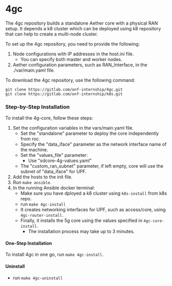 # 4gc

The 4gc repository builds a standalone Aether core with a physical RAN setup.
It depends a k8 cluster which can be deployed using k8 repository that can help to create a multi-node cluster.

To set up the 4gc repository, you need to provide the following:

1. Node configurations with IP addresses in the host.ini file.
   - You can specify both master and worker nodes.
2. Aether configuration parameters, such as RAN_Interface, in the ./var/main.yaml file.

To download the 4gc repository, use the following command:
```
git clone https://gitlab.com/onf-internship/4gc.git
git clone https://gitlab.com/onf-internship/k8s.git
```
### Step-by-Step Installation
To install the 4g-core, follow these steps:
1. Set the configuration variables in the vars/main.yaml file.
   - Set the "standalone" parameter to deploy the core independently from roc.
   - Specify the "data_iface" parameter as the network interface name of the machine.
   - Set the "values_file" parameter:
     - Use "sdcore-4g-values.yaml" 
   - The "custom_ran_subnet" parameter, if left empty, core will use the subnet of "data_iface" for UPF.
2. Add the hosts to the init file.
3. Run `make ansible`.
4. In the running Ansible docker terminal:
   - Make sure you have dployed a k8 cluster using `k8s-install` from k8s repo.
   - run `make 4gc-install`
   - It creates networking interfaces for UPF, such as access/core, using `4gc-router-install`.
   - Finally, it installs the 5g core using the values specified in `4gc-core-install`.
     - The installation process may take up to 3 minutes.

#### One-Step Installation
To install 4gc in one go, run `make 4gc-install`.
#### Uninstall
   - run `make 4gc-uninstall`
